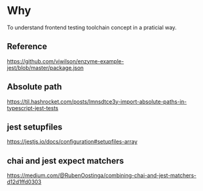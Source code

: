 # Why
To understand frontend testing toolchain concept in a praticial way.

## Reference  

https://github.com/vjwilson/enzyme-example-jest/blob/master/package.json  


## Absolute path  

https://til.hashrocket.com/posts/lmnsdtce3y-import-absolute-paths-in-typescript-jest-tests  


## jest setupfiles  
https://jestjs.io/docs/configuration#setupfiles-array  

## chai and jest expect matchers  
https://medium.com/@RubenOostinga/combining-chai-and-jest-matchers-d12d1ffd0303  